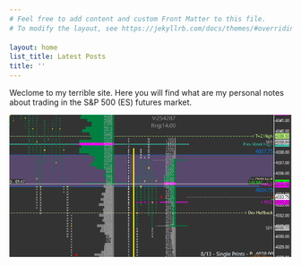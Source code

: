 ```yaml
---
# Feel free to add content and custom Front Matter to this file.
# To modify the layout, see https://jekyllrb.com/docs/themes/#overriding-theme-defaults

layout: home
list_title: Latest Posts
title: ''
---
```


Weclome to my terrible site. Here you will find what are my personal notes about trading in the S&P 500 (ES) futures market. 

![Featured](/assets/homefeature.png)